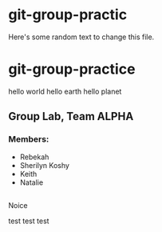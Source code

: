 # git-group-practic

Here's some random text to change this file.

# git-group-practice

hello world hello earth hello planet

## Group Lab, Team ALPHA

### Members:

- Rebekah
- Sherilyn Koshy
- Keith
- Natalie

##

Noice

test test test
